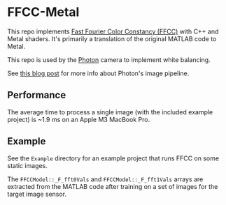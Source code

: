 # FFCC-Metal

This repo implements [Fast Fourier Color Constancy (FFCC)](https://github.com/google/ffcc) with C++ and Metal shaders. It's primarily a translation of the original MATLAB code to Metal.

This repo is used by the [Photon](https://toaster.llc/photon) camera to implement white balancing.

See [this blog post](http://toaster.llc/blog/image-pipeline) for more info about Photon's image pipeline.



## Performance

The average time to process a single image (with the included example project) is ~1.9 ms on an Apple M3 MacBook Pro.



## Example

See the `Example` directory for an example project that runs FFCC on some static images.

The `FFCCModel::_F_fft0Vals` and `FFCCModel::_F_fft1Vals` arrays are extracted from the MATLAB code after training on a set of images for the target image sensor.